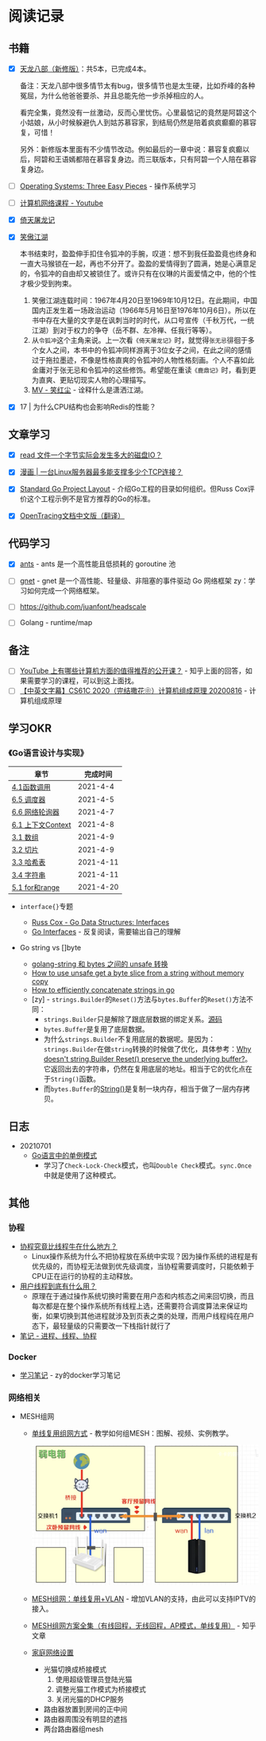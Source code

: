 # 阅读记录

## 书籍

- [x] [天龙八部（新修版）](https://book.douban.com/subject/26322283/)：共5本，已完成4本。

  备注：天龙八部中很多情节太有bug，很多情节也是太生硬，比如乔峰的各种冤屈，为什么他爸爸要杀、并且总能先他一步杀掉相应的人。
  
  看完全集，竟然没有一丝激动，反而心里忧伤。心里最惦记的竟然是阿碧这个小姑娘，从小时候躲避仇人到姑苏慕容家，到结局仍然是陪着疯疯癫癫的慕容复，可惜！
  
  另外：新修版本里面有不少情节改动。例如最后的一章中说：慕容复疯癫以后，阿碧和王语嫣都陪在慕容复身边。而三联版本，只有阿碧一个人陪在慕容复身边。

- [ ] [Operating Systems: Three Easy Pieces](https://pages.cs.wisc.edu/~remzi/OSTEP/) - 操作系统学习

- [ ] [计算机网络课程 - Youtube](https://www.youtube.com/watch?v=XaGXPObx2Gs&list=PLowKtXNTBypH19whXTVoG3oKSuOcw_XeW)

- [x] [倚天屠龙记](https://book.douban.com/subject/1070851/)

- [x] [笑傲江湖](https://book.douban.com/subject/1002299/)

  本书结束时，盈盈伸手扣住令狐冲的手腕，叹道：想不到我任盈盈竟也终身和一直大马猴锁在一起，再也不分开了。盈盈的爱情得到了圆满，她是心满意足的，令狐冲的自由却又被锁住了。或许只有在仪琳的片面爱情之中，他的个性才极少受到拘束。

  1. 笑傲江湖连载时间：1967年4月20日至1969年10月12日。在此期间，中国国内正发生着一场政治运动（1966年5月16日至1976年10月6日）。所以在书中存在大量的文字是在讽刺当时的时代，从口号宣传（千秋万代，一统江湖）到对于权力的争夺（岳不群、左冷禅、任我行等等）。
  2. 从`令狐冲`这个主角来说。上一次看`《倚天屠龙记》`时，就觉得`张无忌`徘徊于多个女人之间，本书中的令狐冲同样游离于3位女子之间，在此之间的感情过于拖拉墨迹，不像是性格直爽的令狐冲的人物性格刻画。个人不喜如此金庸对于张无忌和令狐冲的这些修饰。希望能在重读`《鹿鼎记》`时，看到更为直爽、更贴切现实人物的心理描写。
  3. [MV - 笑红尘](https://www.bilibili.com/video/BV1xs411x7Nm?from=search&seid=8350225411898089717) - 诠释什么是潇洒江湖。

- [x] 17 | 为什么CPU结构也会影响Redis的性能？

## 文章学习

- [x] [read 文件一个字节实际会发生多大的磁盘IO？](https://mp.weixin.qq.com/s/vekemOfUHBjZSy3uXb49Rw)
- [x] [漫画 | 一台Linux服务器最多能支撑多少个TCP连接？](https://mp.weixin.qq.com/s/Lkyj42NtvqEj63DoCY5btQ)
- [x] [Standard Go Project Layout](https://github.com/golang-standards/project-layout/blob/master/README_zh.md) - 介绍Go工程的目录如何组织。但Russ Cox评价这个工程示例不是官方推荐的Go的标准。
- [x] [OpenTracing文档中文版（翻译）](https://wu-sheng.gitbooks.io/opentracing-io/content/)



## 代码学习

- [x] [ants](https://github.com/panjf2000/ants) - ants 是一个高性能且低损耗的 goroutine 池
- [ ] [gnet](https://github.com/panjf2000/gnet) - gnet 是一个高性能、轻量级、非阻塞的事件驱动 Go 网络框架
  zy：学习如何完成一个网络框架。
- [ ] https://github.com/juanfont/headscale
- [ ] Golang - runtime/map


## 备注

- [ ] [YouTube 上有哪些计算机方面的值得推荐的公开课？](https://www.zhihu.com/question/49071324) - 知乎上面的回答，如果需要学习的课程，可以到这上面找。
- [ ] [【中英文字幕】CS61C 2020（完结撒花❀）计算机组成原理 20200816](https://www.bilibili.com/video/BV1fC4y147iZ) - 计算机组成原理

## 学习OKR

### 《Go语言设计与实现》

| 章节                                                         | 完成时间  |
| ------------------------------------------------------------ | --------- |
| [4.1函数调用](https://draveness.me/golang/docs/part2-foundation/ch04-basic/golang-function-call/) | 2021-4-4  |
| [6.5 调度器](https://draveness.me/golang/docs/part3-runtime/ch06-concurrency/golang-goroutine/) | 2021-4-5  |
| [6.6 网络轮询器](https://draveness.me/golang/docs/part3-runtime/ch06-concurrency/golang-netpoller/) | 2021-4-7  |
| [6.1 上下文Context](https://draveness.me/golang/docs/part3-runtime/ch06-concurrency/golang-context/) | 2021-4-8  |
| [3.1 数组](https://draveness.me/golang/docs/part2-foundation/ch03-datastructure/golang-array/) | 2021-4-9  |
| [3.2 切片](https://draveness.me/golang/docs/part2-foundation/ch03-datastructure/golang-array-and-slice/) | 2021-4-9  |
| [3.3 哈希表](https://draveness.me/golang/docs/part2-foundation/ch03-datastructure/golang-hashmap/) | 2021-4-11 |
| [3.4 字符串](https://draveness.me/golang/docs/part2-foundation/ch03-datastructure/golang-string/) | 2021-4-11 |
| [5.1 for和range](https://draveness.me/golang/docs/part2-foundation/ch05-keyword/golang-for-range/) | 2021-4-20 |

- `interface{}`专题
  - [Russ Cox - Go Data Structures: Interfaces](https://research.swtch.com/interfaces)
  - [Go Interfaces](https://www.airs.com/blog/archives/277) - 反复阅读，需要输出自己的理解

- Go string vs []byte

  - [golang-string 和 bytes 之间的 unsafe 转换](https://jaycechant.info/2019/golang-unsafe-cast-between-string-and-bytes/)
  - [How to use unsafe get a byte slice from a string without memory copy](https://stackoverflow.com/questions/59209493/how-to-use-unsafe-get-a-byte-slice-from-a-string-without-memory-copy)
  - [How to efficiently concatenate strings in go](https://stackoverflow.com/questions/1760757/how-to-efficiently-concatenate-strings-in-go)
  - [zy] - `strings.Builder`的`Reset()`方法与`bytes.Buffer`的`Reset()`方法不同：
    - `strings.Builder`只是解除了跟底层数据的绑定关系。[源码](https://golang.org/src/strings/builder.go#L60)
    - `bytes.Buffer`是复用了底层数据。
    - 为什么`strings.Builder`不复用底层的数据呢。是因为：`strings.Builder`在做`string`转换的时候做了优化，具体参考：[Why doesn't string.Builder Reset() preserve the underlying buffer?](https://stackoverflow.com/questions/61515086/why-doesn-t-string-builder-reset-preserve-the-underlying-buffer)。它返回出去的字符串，仍然在复用底层的地址。相当于它的优化点在于`String()`函数。
    - 而`bytes.Buffer`的[String()](https://golang.org/src/bytes/buffer.go?s=2382:2414#L50)是复制一块内存，相当于做了一层内存拷贝。



## 日志

- 20210701
  - [Go语言中的单例模式](https://www.liwenzhou.com/posts/Go/singleton_in_go/)
    - 学习了`Check-Lock-Check`模式，也叫`Double Check`模式。`sync.Once`中就是使用了这种模式。



## 其他

### 协程

- [协程究竟比线程牛在什么地方？](https://mp.weixin.qq.com/s/N4W0-0cP1wlxtLILx3oXpg)
  - Linux操作系统为什么不把协程放在系统中实现？因为操作系统的进程是有优先级的，而协程无法做到优先级调度，当协程需要调度时，只能依赖于CPU正在运行的协程的主动释放。
- [用户线程到底有什么用？](https://www.zhihu.com/question/307787570)
  - 原理在于通过操作系统切换时需要在用户态和内核态之间来回切换，而且每次都是在整个操作系统所有线程上选，还需要符合调度算法来保证均衡，如果切换到其他进程就涉及到页表之类的处理，而用户线程纯在用户态下，最轻量级的只需要改一下栈指针就行了
- [笔记 - 进程、线程、协程](https://www.notion.so/imzouying/564fd4883a77467681a03d06a47e9bb0)



### Docker

- [学习笔记](https://www.notion.so/imzouying/Docker-be9a1aa216584765b011f12278a12364) - zy的docker学习笔记



### 网络相关

- MESH组网

  - [单线复用组网方式](https://www.bilibili.com/video/av754204424) - 教学如何组MESH：图解、视频、实例教学。

    ![image-20210725130437941](image-20210725130437941.png)

  - [MESH组网：单线复用+VLAN](https://www.bilibili.com/video/BV1SA411E75D) - 增加VLAN的支持，由此可以支持IPTV的接入。

  - [MESH组网方案全集（有线回程，无线回程，AP模式，单线复用）](https://zhuanlan.zhihu.com/p/352135931) - 知乎文章

  - [家庭网络设置](https://www.bilibili.com/video/BV1Bt4y1v7Lk)

    - 光猫切换成桥接模式
      1. 使用超级管理员登陆光猫
      2. 调整光猫工作模式为桥接模式
      3. 关闭光猫的DHCP服务
    - 路由器放置到房间的正中间
    - 路由器周围没有明显的遮挡
    - 两台路由器组mesh

